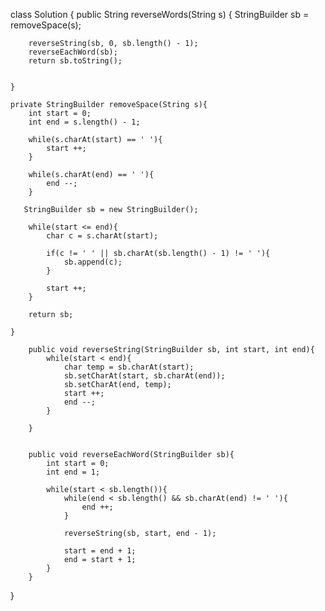 class Solution {
    public String reverseWords(String s) {
        StringBuilder sb = removeSpace(s);
        
        reverseString(sb, 0, sb.length() - 1);
        reverseEachWord(sb);
        return sb.toString();
        

    }
    
    private StringBuilder removeSpace(String s){
        int start = 0;
        int end = s.length() - 1;
        
        while(s.charAt(start) == ' '){
            start ++;
        }
        
        while(s.charAt(end) == ' '){
            end --;
        }
        
       StringBuilder sb = new StringBuilder();
        
        while(start <= end){
            char c = s.charAt(start);
            
            if(c != ' ' || sb.charAt(sb.length() - 1) != ' '){
                sb.append(c);
            }
            
            start ++;
        }
        
        return sb;
        
    }
    
        public void reverseString(StringBuilder sb, int start, int end){
            while(start < end){
                char temp = sb.charAt(start);
                sb.setCharAt(start, sb.charAt(end));
                sb.setCharAt(end, temp);
                start ++;
                end --;
            }
                
        }
        
        
        public void reverseEachWord(StringBuilder sb){
            int start = 0;
            int end = 1;
            
            while(start < sb.length()){
                while(end < sb.length() && sb.charAt(end) != ' '){
                    end ++;
                }
                
                reverseString(sb, start, end - 1);
                
                start = end + 1;
                end = start + 1;
            }
        }
}
